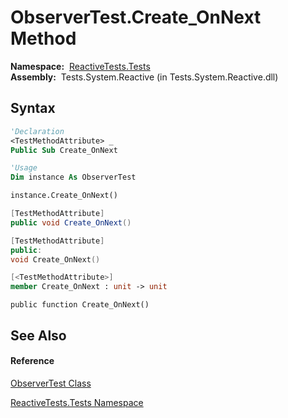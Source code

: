 # ObserverTest.Create\_OnNext Method

**Namespace:**  [ReactiveTests.Tests](ReactiveTests.Tests\ReactiveTests.Tests.md)  
**Assembly:**  Tests.System.Reactive (in Tests.System.Reactive.dll)

## Syntax

```vb
'Declaration
<TestMethodAttribute> _
Public Sub Create_OnNext
```

```vb
'Usage
Dim instance As ObserverTest

instance.Create_OnNext()
```

```csharp
[TestMethodAttribute]
public void Create_OnNext()
```

```c++
[TestMethodAttribute]
public:
void Create_OnNext()
```

```fsharp
[<TestMethodAttribute>]
member Create_OnNext : unit -> unit 
```

```jscript
public function Create_OnNext()
```

## See Also

#### Reference

[ObserverTest Class](ObserverTest\ObserverTest.md)

[ReactiveTests.Tests Namespace](ReactiveTests.Tests\ReactiveTests.Tests.md)




